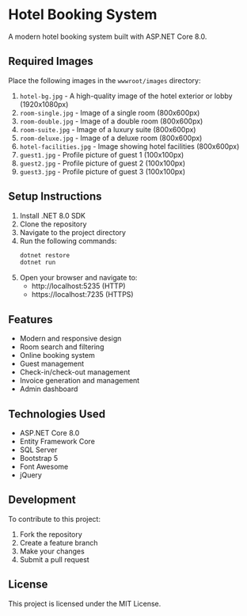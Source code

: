 # Hotel Booking System

A modern hotel booking system built with ASP.NET Core 8.0.

## Required Images

Place the following images in the `wwwroot/images` directory:

1. `hotel-bg.jpg` - A high-quality image of the hotel exterior or lobby (1920x1080px)
2. `room-single.jpg` - Image of a single room (800x600px)
3. `room-double.jpg` - Image of a double room (800x600px)
4. `room-suite.jpg` - Image of a luxury suite (800x600px)
5. `room-deluxe.jpg` - Image of a deluxe room (800x600px)
6. `hotel-facilities.jpg` - Image showing hotel facilities (800x600px)
7. `guest1.jpg` - Profile picture of guest 1 (100x100px)
8. `guest2.jpg` - Profile picture of guest 2 (100x100px)
9. `guest3.jpg` - Profile picture of guest 3 (100x100px)

## Setup Instructions

1. Install .NET 8.0 SDK
2. Clone the repository
3. Navigate to the project directory
4. Run the following commands:
   ```bash
   dotnet restore
   dotnet run
   ```
5. Open your browser and navigate to:
   - http://localhost:5235 (HTTP)
   - https://localhost:7235 (HTTPS)

## Features

- Modern and responsive design
- Room search and filtering
- Online booking system
- Guest management
- Check-in/check-out management
- Invoice generation and management
- Admin dashboard

## Technologies Used

- ASP.NET Core 8.0
- Entity Framework Core
- SQL Server
- Bootstrap 5
- Font Awesome
- jQuery

## Development

To contribute to this project:

1. Fork the repository
2. Create a feature branch
3. Make your changes
4. Submit a pull request

## License

This project is licensed under the MIT License. 